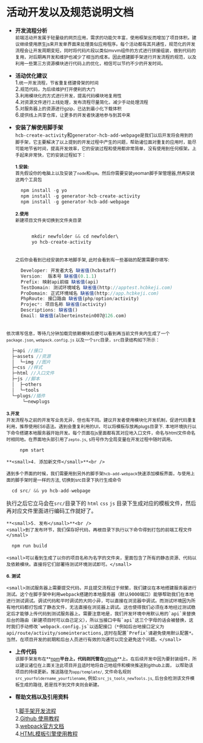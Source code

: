 # 活动开发以及规范说明文档

- __开发流程分析__ <br />
<small>前端活动开发属于轻量级的网页应用，需求的功能欠丰富，使用框架反而增加了项目体积。建议继续使用原生js来开发单界面来处理类似应用程序。每个活动都有其共通性，规范化的开发流程会让开发周期变短，同时将代码片段以类似mvvm组件的方式进行拼接组装，做到代码的复用，对后期再开发和维护也减少了相当的成本。因此搭建脚手架进行开发流程的规范，以及利用一些第三方资源模块进行代码上的优化，相信可以节约不少的开发时间。</small>


- __活动优化建议__<br />
1.<small>统一开发流程，节省重复搭建骨架的时间</small><br />
2.<small>规范代码，为后续维护打开便利的大门</small><br />
3.<small>利用模块化的方式进行开发，提高代码模块地复用性</small><br />
4.<small>对资源文件进行上线处理，发布流程尽量简化，减少手动处理流程</small><br />
5.<small>对服务器上的资源进行gzip，已达到最小化下载体积</small><br />
6.<small>提供线上共享仓库，让更多的开发者快速地参与到其中来</small><br />

- __安装了解使用脚手架__<br />
`hcb-create-activity`和`generator-hcb-add-webpage`<small>是我们以后开发将会用到的脚手架，它主要解决了以上提到的开发过程中产生的问题，帮助诸位面对重复的应用时，能尽可能地节省时间，提高开发效率，它的安装过程和使用都非常简单，没有使用到任何框架。上手起来非常快，它的安装过程如下：</small>

    <small>**1.安装:**</small><br />
    <small>首先假设你的电脑上以及安装了`node`和`npm`。然后你需要安装yeoman脚手架管理器,然再安装这两个工具包</small>

  ```javascript
    npm install -g yo
    npm install -g generator-hcb-create-activity
    npm install -g generator-hcb-add-webpage
  ```

    <small>**2.使用**</small><br />
    <small>新建项目文件夹切换到文件夹目录</small>

  ```javascript
    
        mkdir newfolder && cd newfolder\  
        yo hcb-create-activity
        
  ```

    <small>之后你会看到已经安装的本地脚手架, 此时会看到有一些基础的配置需要你填写:</small>

  ```javascript
    Developer: 开发者大名 缺省值(hcbstaff)
    Version:  版本号 缺省值(0.1.1)
    Prefix: 映射api前缀 缺省值(api)
    TestDomain: 测试环境域名 缺省值(http://apptest.hcbkeji.com)
    ProDomain: 正式环境域名 缺省值(http://app.hcbkeji.com)
    PhpRoute: 接口路由 缺省值(php/option/activity)
    Projec*: 项目名称 缺省值(activity)
    Descriptions: 缺省值()
    Email: 缺省值(alberteinstein007@126.com)
    
  ```

 <small>依次填写信息，等待几分钟加载完依赖模块后便可以看到再当前文件夹内生成了一个`package.json`, `webpack.config.js` 以及一个`src`目录，`src`目录结构如下所示：</small>
    
  ```javascript
    ├─api //接口
    ├─assets //资源
    │  └─img //图片
    ├─css //样式
    ├─html //入口文件
    ├─js //脚本
    │  ├─others
    │  └─tools
    └─plugs//插件
        └─newplugs
  ```

   **<small>3.开发</small>**<br />
   <small>开发流程与之前的开发写业务无异，但也有不同。建议开发者使用模块化开发机制，促进代码重复利用，推荐使用ES6语法。遇到会重复利用的UI，可以将模板存放再plugs目录下. 本地环境执行以下命令搭建本地服务器开始开发。每个页面在js里面都有其对应地入口文件，命名与html文件命名时相同地。在界面地头部引用了`zepto.js`, `$`符号作为全局变量在开发过程中随时调用。</small>

  ```javascript
       npm start
  ```

    **<small>4. 添加新文件</small>**<br />

 <small>遇到多个界面的时候，我们需要用到另外的脚手架`hcb-add-webpack`快速添加模板界面，与使用上面的脚手架时是一样的方法, 切换到src目录下执行生成命令</small>

  ```javascript
    cd src/ && yo hcb-add-webpage
  ```

 执行之后它立马会在`src/`目录下的 `html` `css` `js` 目录下生成对应的模板文件，然后再对应文件里面进行编码工作就好了。

    **<small>5. 发布</small>**<br />
    <small>到了发布环节，我们保存好代码，再根目录下执行以下命令得到打包的前端工程文件</small>

  ```javascript
    npm run build
  ```

    <small>可以看到生成了以你的项目名称为名字的文件夹，里面包含了所有的静态资源、代码以及依赖模块。直接将它们部署待测试环境测试即可。</small>

 **<small>6. 测试</small>**<br />

    <small>测试服务器上需要提交代码，并且提交流程过于频繁，我们建议在本地搭建服务器进行测试。这个在脚手架中利用webpack搭建的本地服务器（默认9000端口）能够帮助我们在本地进行测试调试。调试代码和平时调试的大同小异，可以直接在浏览器中调试。而测试环境因为所有地代码都打包成了静态文件，无法直接在浏览器上调试。这也使得我们必须在本地经过测试稳定后才能够上传代码到测试服务器上。需要注意地是，我们开发环境中用默认用的`api`来替换后台的路由（新建项目时可以自己定义），所以当接口中有`api`这三个字母的话会被替换，这时我们手动修改`webpack.config.js`以适配接口（*例如后台地接口定义为api/route/activity/someinteractions,这时在配置`Prefix`请避免使用默认配置*。当然，在项目开发的前期和后台人员进行有效的沟通可以完全避免这个问题。</small>

- __上传代码__<br />
<small>该脚手架发布在**[npm](https://www.npmjs.com/settings/constantince/packages)**平台上，代码则托管在**[github](https://github.com/constantince/generator-hcb-create-activity)**上。在后续开发中因为要封装组件，所以建议诸位在上面关注此项目并且适时地将自己地组件和模块推送到github上面， 以帮助该项目的持续更新。推送路径为`app/template/`, 文件命名规则`src_yourfoldername_yourfilename`, 例如:`src_js_tools_newTools.js`,  后台会检测该文件模板生成的路径, 若是找不到文件夹则会新建。</small>

- __帮助文档以及引用资料__<br /><br />
1.[脚手架开发流程](https://yeoman.io/authoring/)<br />
2.[Github 使用教程](https://www.liaoxuefeng.com/wiki/0013739516305929606dd18361248578c67b8067c8c017b000)<br />
3.[webpack官方文档](https://webpack.js.org/)<br />
4.[HTML模板引擎使用教程](https://github.com/PaulGuo/Juicer)<br />
